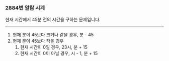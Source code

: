 ### 2884번 알람 시계

현재 시간에서 45분 전의 시간을 구하는 문제입니다.

---

1. 현재 분이 45보다 크거나 같을 경우, 분 - 45
2. 현재 분이 45보다 작을 경우
    1. 현재 시간이 0일 경우, 23시, 분 + 15
    2. 현재 시간이 0이 아닐 경우, 시 - 1, 분 + 15
